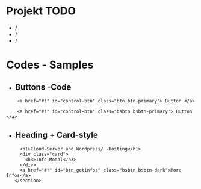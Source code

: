 # Projekt TODO

- /
- /
- /


#  Codes - Samples

- ## Buttons -Code

```
    <a href="#!" id="control-btn" class="btn btn-primary"> Button </a>

    <a href="#!" id="control-btn" class="bsbtn bsbtn-primary"> Button </a>
```


- ## Heading + Card-style

 ```<section id="home" tabindex="1">
      <h1>Cloud-Server and Wordpress/ -Hosting</h1>
      <div class="card">
        <h3>Info-Modal</h3>
      </div>
      <a href="#!" id="btn_getinfos" class="bsbtn bsbtn-dark">More Infos</a>
    </section>     
```
